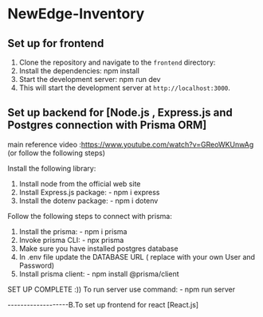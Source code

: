 ﻿# NewEdge-Inventory

## Set up for frontend

1. Clone the repository and navigate to the `frontend` directory:
2. Install the dependencies: npm install
3. Start the development server: npm run dev
4. This will start the development server at `http://localhost:3000`.




 ## Set up backend for [Node.js , Express.js and Postgres connection with Prisma ORM]

main reference video :https://www.youtube.com/watch?v=GReoWKUnwAg (or follow the following steps)

Install the following library:
1. Install node from the official web site
2. Install Express.js package: -
    npm i express
3. Install the dotenv package: -
    npm i dotenv

Follow the following steps to connect with prisma:
1. Install the prisma: -
     npm i prisma
2. Invoke prisma CLI: - 
     npx prisma
3. Make sure you have installed postgres database
4. In .env file update the DATABASE URL ( replace with your own User and Password)
6. Install prisma client: -
     npm install @prisma/client

SET UP COMPLETE :))
To run server use command: -
    npm run server

-------------------B.To set up frontend for react [React.js]


